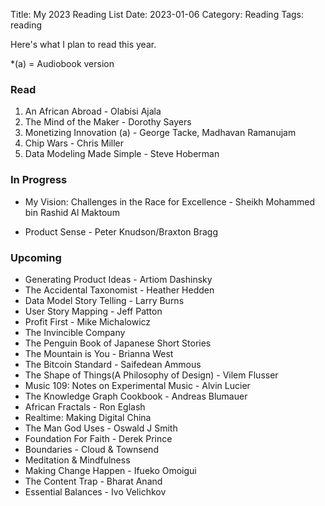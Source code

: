 Title: My 2023 Reading List
Date: 2023-01-06
Category: Reading
Tags: reading

Here's what I plan to read this year.

*(a) = Audiobook version

### Read
1. An African Abroad - Olabisi Ajala
2. The Mind of the Maker - Dorothy Sayers
3. Monetizing Innovation (a) - George Tacke, Madhavan Ramanujam
4. Chip Wars - Chris Miller
5. Data Modeling Made Simple - Steve Hoberman

### In Progress
- My Vision: Challenges in the Race for Excellence - Sheikh Mohammed bin Rashid Al Maktoum

- Product Sense - Peter Knudson/Braxton Bragg

### Upcoming 
- Generating Product Ideas - Artiom Dashinsky
- The Accidental Taxonomist - Heather Hedden
- Data Model Story Telling - Larry Burns
- User Story Mapping - Jeff Patton
- Profit First - Mike Michalowicz
- The Invincible Company
- The Penguin Book of Japanese Short Stories
- The Mountain is You - Brianna West
- The Bitcoin Standard - Saifedean Ammous
- The Shape of Things(A Philosophy of Design) - Vilem Flusser
- Music 109: Notes on Experimental Music - Alvin Lucier
- The Knowledge Graph Cookbook - Andreas Blumauer
- African Fractals - Ron Eglash
- Realtime: Making Digital China
- The Man God Uses - Oswald J Smith
- Foundation For Faith - Derek Prince
- Boundaries - Cloud & Townsend
- Meditation & Mindfulness
- Making Change Happen - Ifueko Omoigui
- The Content Trap - Bharat Anand
- Essential Balances - Ivo Velichkov

